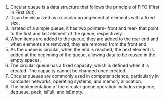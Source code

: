 

1. Circular queue is a data structure that follows the principle of FIFO (First In First Out).
2. It can be visualized as a circular arrangement of elements with a fixed size.
3. Instead of a simple queue, it has two pointers- front and rear- that point to the first and last element of the queue, respectively.
4. When items are added to the queue, they are added to the rear end and when elements are removed, they are removed from the front end.
5. As the queue is circular, when the end is reached, the next element is added at the beginning of the queue, allowing data to be reused in the empty spaces.
6. The circular queue has a fixed capacity, which is defined when it is created. The capacity cannot be changed once created.
7. Circular queues are commonly used in computer science, particularly in computer networks, operating systems, and memory allocation.
8. The implementation of the circular queue operation includes enqueue, dequeue, peek, isFull, and isEmpty.